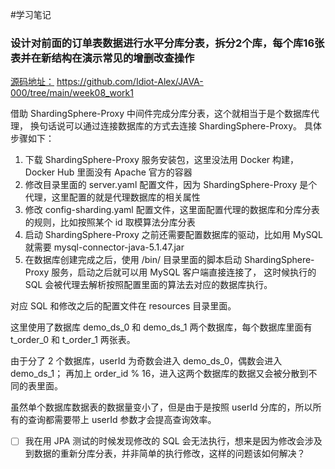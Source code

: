 #学习笔记

### 设计对前面的订单表数据进行水平分库分表，拆分2个库，每个库16张表并在新结构在演示常见的增删改查操作

[源码地址：](https://github.com/Idiot-Alex/JAVA-000/tree/main/week08_work1) https://github.com/Idiot-Alex/JAVA-000/tree/main/week08_work1

借助 ShardingSphere-Proxy 中间件完成分库分表，这个就相当于是个数据库代理，
换句话说可以通过连接数据库的方式去连接 ShardingSphere-Proxy。
具体步骤如下：
1. 下载 ShardingSphere-Proxy 服务安装包，这里没法用 Docker 构建，Docker Hub 里面没有 Apache 官方的容器
2. 修改目录里面的 server.yaml 配置文件，因为 ShardingSphere-Proxy 是个代理，这里配置的就是代理数据库的相关属性
3. 修改 config-sharding.yaml 配置文件，这里面配置代理的数据库和分库分表的规则，比如按照某个 id 取模算法分库分表
4. 启动 ShardingSphere-Proxy 之前还需要配置数据库的驱动，比如用 MySQL 就需要 mysql-connector-java-5.1.47.jar
5. 在数据库创建完成之后，使用 /bin/ 目录里面的脚本启动 ShardingSphere-Proxy 服务，启动之后就可以用 MySQL 客户端直接连接了，
这时候执行的 SQL 会被代理去解析按照配置里面的算法去对应的数据库执行。

对应 SQL 和修改之后的配置文件在 resources 目录里面。

这里使用了数据库 demo_ds_0 和 demo_ds_1 两个数据库，每个数据库里面有 t_order_0 和 t_order_1 两张表。

由于分了 2 个数据库，userId 为奇数会进入 demo_ds_0，偶数会进入 demo_ds_1；
再加上 order_id % 16，进入这两个数据库的数据又会被分散到不同的表里面。

虽然单个数据库数据表的数据量变小了，但是由于是按照 userId 分库的，所以所有的查询都需要带上 userId 参数才会提高查询效率。

- [ ] 我在用 JPA 测试的时候发现修改的 SQL 会无法执行，想来是因为修改会涉及到数据的重新分库分表，并非简单的执行修改，这样的问题该如何解决？
